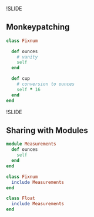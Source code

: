 !SLIDE

## Monkeypatching

```ruby
class Fixnum

  def ounces
    # vanity
    self
  end

  def cup
    # conversion to ounces
    self * 16
  end
end
```

!SLIDE

## Sharing with Modules

```ruby
module Measurements
  def ounces
    self
  end
end

class Fixnum
  include Measurements
end

class Float
  include Measurements
end
```
